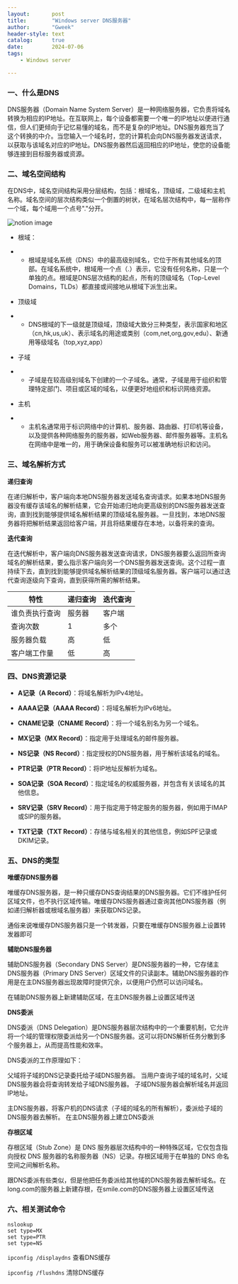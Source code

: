 ```yaml
---
layout:       post
title:        "Windows server DNS服务器"
author:       "Gweek"
header-style: text
catalog:      true
date:         2024-07-06
tags:
    - Windows server

---
```




### 一、什么是DNS

DNS服务器（Domain Name System Server）是一种网络服务器，它负责将域名转换为相应的IP地址。在互联网上，每个设备都需要一个唯一的IP地址以便进行通信，但人们更倾向于记忆易懂的域名，而不是复杂的IP地址。DNS服务器充当了这个转换的中介。当您输入一个域名时，您的计算机会向DNS服务器发送请求，以获取与该域名对应的IP地址。DNS服务器然后返回相应的IP地址，使您的设备能够连接到目标服务器或资源。

### 二、域名空间结构

在DNS中，域名空间结构采用分层结构，包括：根域名，顶级域，二级域和主机名称。域名空间的层次结构类似一个倒置的树状，在域名层次结构中，每一层称作一个域，每个域用一个点号"."分开。

![notion image](https://www.notion.so/image/https%3A%2F%2Fprod-files-secure.s3.us-west-2.amazonaws.com%2F06074db3-42fc-4a83-b0ba-a5bba23b02a5%2F1546da6a-eb5e-480a-a529-9241d9ca543a%2FUntitled.png?table=block&id=ab21a1ab-23cd-4c1b-ae26-896cd3d5f6a3&t=ab21a1ab-23cd-4c1b-ae26-896cd3d5f6a3&width=672&cache=v2)

- 根域：
- - 根域是域名系统（DNS）中的最高级别域名，它位于所有其他域名的顶部。在域名系统中，根域用一个点（.）表示，它没有任何名称，只是一个单独的点。根域是DNS层次结构的起点，所有的顶级域名（Top-Level Domains，TLDs）都直接或间接地从根域下派生出来。

- 顶级域
- - DNS根域的下一级就是顶级域，顶级域大致分三种类型，表示国家和地区（cn,hk,us,uk）、表示域名的用途或类别（com,net,org,gov,edu）、新通用等级域名（top,xyz,app）

- 子域
- - 子域是在较高级别域名下创建的一个子域名。通常，子域是用于组织和管理特定部门、项目或区域的域名，以便更好地组织和标识网络资源。

- 主机
- - 主机名通常用于标识网络中的计算机、服务器、路由器、打印机等设备，以及提供各种网络服务的服务器，如Web服务器、邮件服务器等。主机名在网络中是唯一的，用于确保设备和服务可以被准确地标识和访问。

### 三、域名解析方式

**递归查询**

在递归解析中，客户端向本地DNS服务器发送域名查询请求。如果本地DNS服务器没有缓存该域名的解析结果，它会开始递归地向更高级别的DNS服务器发送查询，直到找到能够提供域名解析结果的顶级域名服务器。一旦找到，本地DNS服务器将把解析结果返回给客户端，并且将结果缓存在本地，以备将来的查询。

**迭代查询**

在迭代解析中，客户端向DNS服务器发送查询请求，DNS服务器要么返回所查询域名的解析结果，要么指示客户端向另一个DNS服务器发送查询。这个过程一直持续下去，直到找到能够提供域名解析结果的顶级域名服务器。客户端可以通过迭代查询逐级向下查询，直到获得所需的解析结果。

| **特性**       | **递归查询** | **迭代查询** |
| -------------- | ------------ | ------------ |
| 谁负责执行查询 | 服务器       | 客户端       |
| 查询次数       | 1            | 多个         |
| 服务器负载     | 高           | 低           |
| 客户端工作量   | 低           | 高           |

### 四、DNS资源记录

- **A记录（A Record）**：将域名解析为IPv4地址。

- **AAAA记录（AAAA Record）**：将域名解析为IPv6地址。

- **CNAME记录（CNAME Record）**：将一个域名别名为另一个域名。

- **MX记录（MX Record）**：指定用于处理域名的邮件服务器。

- **NS记录（NS Record）**：指定授权的DNS服务器，用于解析该域名的域名。

- **PTR记录（PTR Record）**：将IP地址反解析为域名。

- **SOA记录（SOA Record）**：指定域名的权威服务器，并包含有关该域名的其他信息。

- **SRV记录（SRV Record）**：用于指定用于特定服务的服务器，例如用于IMAP或SIP的服务器。

- **TXT记录（TXT Record）**：存储与域名相关的其他信息，例如SPF记录或DKIM记录。

### 五、DNS的类型

**唯缓存DNS服务器**

唯缓存DNS服务器，是一种只缓存DNS查询结果的DNS服务器。它们不维护任何区域文件，也不执行区域传输。唯缓存DNS服务器通过查询其他DNS服务器（例如递归解析器或根域名服务器）来获取DNS记录。

通俗来说唯缓存DNS服务器只是一个转发器，只要在唯缓存DNS服务器上设置转发器即可

**辅助DNS服务器**

辅助DNS服务器（Secondary DNS Server）是DNS服务器的一种，它存储主DNS服务器（Primary DNS Server）区域文件的只读副本。辅助DNS服务器的作用是在主DNS服务器出现故障时提供冗余，以便用户仍然可以访问域名。

在辅助DNS服务器上新建辅助区域，在主DNS服务器上设置区域传送

**DNS委派**

DNS委派（DNS Delegation）是DNS服务器层次结构中的一个重要机制，它允许将一个域的管理权限委派给另一个DNS服务器。这可以将DNS解析任务分散到多个服务器上，从而提高性能和效率。

DNS委派的工作原理如下：

父域将子域的DNS记录委托给子域DNS服务器。 当用户查询子域的域名时，父域DNS服务器会将查询转发给子域DNS服务器。 子域DNS服务器会解析域名并返回IP地址。

主DNS服务器，将客户机的DNS请求（子域的域名的所有解析），委派给子域的DNS服务器去解析。   在主DNS服务器上建立DNS委派

**存根区域**

存根区域（Stub Zone）是 DNS 服务器层次结构中的一种特殊区域，它仅包含指向授权 DNS 服务器的名称服务器（NS）记录。存根区域用于在单独的 DNS 命名空间之间解析名称。

跟DNS委派有些类似，但是他把任务委派给其他域的DNS服务器去解析域名。在long.com的服务器上新建存根，在smile.com的DNS服务器上设置区域传送

### 六、相关测试命令

```
nslookup
set type=MX
set type=PTR
set type=NS
```

`ipconfig /displaydns`  查看DNS缓存

`ipconfig /flushdns`   清除DNS缓存
